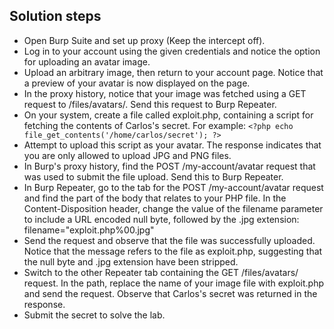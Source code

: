 ## Solution steps

- Open Burp Suite and set up proxy (Keep the intercept off).
- Log in to your account using the given credentials and notice the option for uploading an avatar image.
- Upload an arbitrary image, then return to your account page. Notice that a preview of your avatar is now displayed on the page.
- In the proxy history, notice that your image was fetched using a GET request to /files/avatars/. Send this request to Burp Repeater.
- On your system, create a file called exploit.php, containing a script for fetching the contents of Carlos's secret. For example: `<?php echo file_get_contents('/home/carlos/secret'); ?>`
- Attempt to upload this script as your avatar. The response indicates that you are only allowed to upload JPG and PNG files.
- In Burp's proxy history, find the POST /my-account/avatar request that was used to submit the file upload. Send this to Burp Repeater.
- In Burp Repeater, go to the tab for the POST /my-account/avatar request and find the part of the body that relates to your PHP file. In the Content-Disposition header, change the value of the filename parameter to include a URL encoded null byte, followed by the .jpg extension: filename="exploit.php%00.jpg"
- Send the request and observe that the file was successfully uploaded. Notice that the message refers to the file as exploit.php, suggesting that the null byte and .jpg extension have been stripped.
- Switch to the other Repeater tab containing the GET /files/avatars/<YOUR-IMAGE> request. In the path, replace the name of your image file with exploit.php and send the request. Observe that Carlos's secret was returned in the response.
- Submit the secret to solve the lab.
